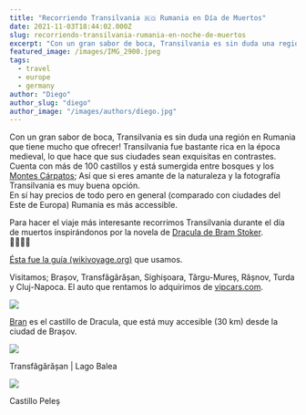 ```yaml
---
title: "Recorriendo Transilvania 🇷🇴 Rumania en Día de Muertos"
date: 2021-11-03T18:44:02.000Z
slug: recorriendo-transilvania-rumania-en-noche-de-muertos
excerpt: "Con un gran sabor de boca, Transilvania es sin duda una región en Rumania que tiene mucho que ofrecer! Transilvania fue bastante rica en la época medieval, lo q..."
featured_image: /images/IMG_2900.jpeg
tags:
  - travel
  - europe
  - germany
author: "Diego"
author_slug: "diego"
author_image: "/images/authors/diego.jpg"
---
```


Con un gran sabor de boca, Transilvania es sin duda una región en Rumania que tiene mucho que ofrecer! Transilvania fue bastante rica en la época medieval, lo que hace que sus ciudades sean exquisitas en contrastes. Cuenta con más de 100 castillos y está sumergida entre bosques y los [Montes Cárpatos](https://es.wikipedia.org/wiki/Montes_Cárpatos); Así que si eres amante de la naturaleza y la fotografía Transilvania es muy buena opción.  
En sí hay precios de todo pero en general (comparado con ciudades del Este de Europa) Rumania es más accessible.  
  
Para hacer el viaje más interesante recorrimos Transilvania durante el día de muertos inspirándonos por la novela de [Dracula de Bram Stoker](https://es.wikipedia.org/wiki/Drácula).  
🧛‍♂️🍿🎥

[Ésta fue la guía (wikivoyage.org)](https://en.wikivoyage.org/wiki/Transylvania) que usamos.  
  
Visitamos; Brașov, Transfăgărășan, Sighișoara, Târgu-Mureș, Râșnov, Turda y Cluj-Napoca. El auto que rentamos lo adquirimos de [vipcars.com](https://www.vipcars.com).

![](/images/IMG_2860.jpeg)

[Bran](https://en.wikivoyage.org/wiki/Bran) es el castillo de Dracula, que está muy accesible (30 km) desde la ciudad de Brașov.

![](/images/IMG_2857.jpeg)

Transfăgărășan | Lago Balea

![](/images/IMG_2861.jpeg)

Castillo Peleș